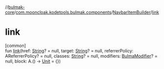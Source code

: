 //[bulmak-core](../../../index.md)/[com.mooncloak.kodetools.bulmak.components](../index.md)/[NavbarItemBuilder](index.md)/[link](link.md)

# link

[common]\
fun [link](link.md)(href: [String](https://kotlinlang.org/api/core/kotlin-stdlib/kotlin/-string/index.html)? = null, target: [String](https://kotlinlang.org/api/core/kotlin-stdlib/kotlin/-string/index.html)? = null, referrerPolicy: AReferrerPolicy? = null, classes: [String](https://kotlinlang.org/api/core/kotlin-stdlib/kotlin/-string/index.html)? = null, modifiers: [BulmaModifier](../../com.mooncloak.kodetools.bulmak.modifier/-bulma-modifier/index.md)? = null, block: A.() -&gt; [Unit](https://kotlinlang.org/api/core/kotlin-stdlib/kotlin/-unit/index.html) = {})
